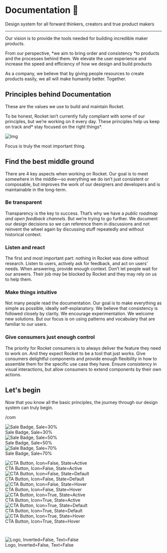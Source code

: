 
# Documentation 🚀

Design system for all forward thinkers, creators and true product makers

---

Our vision is to provide the tools needed for building incredible maker products.

From our perspective, *we aim to bring order and consistency *to products and the processes behind them. We elevate the user experience and increase the speed and efficiency of how we design and build products

As a company, we believe that by giving people resources to create products easily, we all will make humanity better. Together.

## Principles behind Documentation

These are the values we use to build and maintain Rocket.

To be honest, Rocket isn’t currently fully compliant with some of our principles, but we’re working on it every day. These principles help us keep on track and* stay focused on the right things*.

![Img](https://studio-assets.supernova.io/design-systems/14533/9289758a-6300-472a-bbc6-a57098081abf.jpeg?Expires=1990828800&Policy=eyJTdGF0ZW1lbnQiOlt7IlJlc291cmNlIjoiaHR0cHM6Ly9zdHVkaW8tYXNzZXRzLnN1cGVybm92YS5pby9kZXNpZ24tc3lzdGVtcy8xNDUzMy85Mjg5NzU4YS02MzAwLTQ3MmEtYmJjNi1hNTcwOTgwODFhYmYuanBlZyIsIkNvbmRpdGlvbiI6eyJEYXRlTGVzc1RoYW4iOnsiQVdTOkVwb2NoVGltZSI6MTk5MDgyODgwMH19fV19&Signature=E9DL6D-ZtS~4qaH18y5tnHC4gtpQUzZb85NmDFMuezn~MaWHPSumzBv6tXkxGqSgGyKh~9FaYnbfHkcJhU~4F~jdbuY70gbRxUpvnBtyCpz8o0mci-d2A9WoIZ3RGl11izD3c2WMfUaKhSaFlUw8cTGP-9vrqeUi58O2P4zYT9eAeyvOIFzQXgIgljhxiB9mIVU5a4j1vDL8ntJpagEZukKRskOgMrrB4LNQ-nRsvXFF7W5C5EkdoZPZf4jFxcQu2Yj6M9-bqNBXubYMsYYhEXqvqUOAnYVaE59E5PSSe43HKv2gp1ajSJ3ttHtTtCITO8Vyfh1FoTl03Z18ki8iZg__&Key-Pair-Id=APKAJGK34LCCAUR7N6LA)

Focus is truly the most important thing.

## Find the best middle ground

There are 4 key aspects when working on Rocket. Our goal is to meet somewhere in the middle—so everything we do isn’t just consistent or composable, but improves the work of our designers and developers and is maintainable in the long-term.

### Be transparent

Transparency is the key to success. That’s why we have a *public roadmap and open feedback channels*. But we’re trying to go further. We document our design decisions so we can reference them in discussions and not reinvent the wheel again by discussing stuff repeatedly and without historical context.

### Listen and react

The first and most important part: nothing in Rocket was done without research. Listen to users, actively ask for feedback, and act on users’ needs. When answering, provide enough context. Don’t let people wait for our answers. Their job may be blocked by Rocket and they may rely on us to help them.

### Make things intuitive

Not many people read the documentation. Our goal is to make everything as simple as possible, ideally self-explanatory. We believe that consistency is followed closely by clarity. We encourage experimentation. We welcome new solutions. But our focus is on using patterns and vocabulary that are familiar to our users.

### Give consumers just enough control

The priority for Rocket consumers is to always deliver the feature they need to work on. And they expect Rocket to be a tool that just works. Give consumers delightful components and provide enough flexibility in how to assemble them for the specific use case they have. Ensure consistency in visual interactions, but allow consumers to extend components by their own actions.

## Let's begin

Now that you know all the basic principles, the journey through our design system can truly begin.

/com

  
![Sale Badge, Sale=30%](https://studio-assets.supernova.io/design-systems/14533/c487941b-4acb-4e8a-9311-47f85d55828b.png?Expires=1990828800&Policy=eyJTdGF0ZW1lbnQiOlt7IlJlc291cmNlIjoiaHR0cHM6Ly9zdHVkaW8tYXNzZXRzLnN1cGVybm92YS5pby9kZXNpZ24tc3lzdGVtcy8xNDUzMy9jNDg3OTQxYi00YWNiLTRlOGEtOTMxMS00N2Y4NWQ1NTgyOGIucG5nIiwiQ29uZGl0aW9uIjp7IkRhdGVMZXNzVGhhbiI6eyJBV1M6RXBvY2hUaW1lIjoxOTkwODI4ODAwfX19XX0_&Signature=UV617NNgkrVc6OKrqmj9zRisHNBM7WbgtZq3XJl~nZmkxVCUZJ3wvZjHUwxMoFb5DX~GOgrgPjl1Y08OFciZDwI4BpmIfLb8NOH-67T5PiABvvE~v6Zo7htkUzeCVYCzyvajwLFHa4EhZA~Vu8KEsiUSNpO0NLiP8iQPyEQcHYze08INm6dJhKwcQysz34qPXopvXNaG3z5JQpA2B7mOiDIEH3iS4zHWlgF0A2HrtJ87kjXpPtpzMmQyg-yoGt~vXcpYH71UH4uoKGO6h-Z~cR7JttE3X4Rlaw39A2h7Ddfsrk8H5dH1TFpYHv-ZOrZVcYEM9RoBfWYeXiSiCezIEw__&Key-Pair-Id=APKAJGK34LCCAUR7N6LA)  
Sale Badge, Sale=30%  
![Sale Badge, Sale=50%](https://studio-assets.supernova.io/design-systems/14533/5251d52b-5247-4c2b-9f72-f3e2debac442.png?Expires=1990828800&Policy=eyJTdGF0ZW1lbnQiOlt7IlJlc291cmNlIjoiaHR0cHM6Ly9zdHVkaW8tYXNzZXRzLnN1cGVybm92YS5pby9kZXNpZ24tc3lzdGVtcy8xNDUzMy81MjUxZDUyYi01MjQ3LTRjMmItOWY3Mi1mM2UyZGViYWM0NDIucG5nIiwiQ29uZGl0aW9uIjp7IkRhdGVMZXNzVGhhbiI6eyJBV1M6RXBvY2hUaW1lIjoxOTkwODI4ODAwfX19XX0_&Signature=IQ89JVnFV55zodKP64MLssslG9fUIWJKAHMSSkO4PWggfN0oiqlGEY-CPCqsVJ1KBvOrb~kojjQpo9TtbPNQDInelje5cua3vgt8jrgPkuGpqNCYE2iSZ2gYNOp-Zv~-8aRawAxYv7tY8X91FEwBVOwsHGb1jeNX4ZIVjoXhkmkJPVRyGU9yZQoMoIe~VPLZNiuJa6B3pTWNAXz2RM9eU5Gsi-LybwjAePzpAfgY46g~ipm6CcOrruvy2fYRkpb62v1kCXVCBoW910WyP4ZRiUcvzmkwsyXvrRnncm~PaqueMu5j9pKc1uBPEawawlzKbauQTxGoDgqgw2W7ehfkcQ__&Key-Pair-Id=APKAJGK34LCCAUR7N6LA)  
Sale Badge, Sale=50%  
![Sale Badge, Sale=70%](https://studio-assets.supernova.io/design-systems/14533/11f3d1c7-8916-4eb5-b5c8-9dc8af233802.png?Expires=1990828800&Policy=eyJTdGF0ZW1lbnQiOlt7IlJlc291cmNlIjoiaHR0cHM6Ly9zdHVkaW8tYXNzZXRzLnN1cGVybm92YS5pby9kZXNpZ24tc3lzdGVtcy8xNDUzMy8xMWYzZDFjNy04OTE2LTRlYjUtYjVjOC05ZGM4YWYyMzM4MDIucG5nIiwiQ29uZGl0aW9uIjp7IkRhdGVMZXNzVGhhbiI6eyJBV1M6RXBvY2hUaW1lIjoxOTkwODI4ODAwfX19XX0_&Signature=ijoKxlqGl7tQw~EIh6lAnbnn2ryjid7pZN-cfM91YwsjqZPD2NCuPmEo~g4XleUEv3CMwoYco82OJWXuLuc9XFeC5KTusYvDhC387uWngQ0doUvUKO1lde10L0-JiHr7PoSCmRK47ra3wrDcr0g2cEiaY1Tc9vFMz7ZkhuOr6l8BdtylOaoQdcegilosjT7kfTWzDh1QFjC78XikABjllqbGWfk8nz5VBRyzEjFUUIGYBfl4uceEDVnLlMZRrwm6nCIzSL87Q4dYwFiV41Cw2~ueXwJjjfll-aj6X7Pn2v1Tu3mY6jhYpD5n-eMDlOIv4gGgvUfuMe3K5wELbrFCtg__&Key-Pair-Id=APKAJGK34LCCAUR7N6LA)  
Sale Badge, Sale=70%  


  
![CTA Button, Icon=False, State=Active](https://studio-assets.supernova.io/design-systems/14533/4c8a038d-47de-4433-b6b4-cecfa2e970b0.png?Expires=1990828800&Policy=eyJTdGF0ZW1lbnQiOlt7IlJlc291cmNlIjoiaHR0cHM6Ly9zdHVkaW8tYXNzZXRzLnN1cGVybm92YS5pby9kZXNpZ24tc3lzdGVtcy8xNDUzMy80YzhhMDM4ZC00N2RlLTQ0MzMtYjZiNC1jZWNmYTJlOTcwYjAucG5nIiwiQ29uZGl0aW9uIjp7IkRhdGVMZXNzVGhhbiI6eyJBV1M6RXBvY2hUaW1lIjoxOTkwODI4ODAwfX19XX0_&Signature=b-hcjSenCtASLMfiGJhrVan-1IYGBohWQZGSUrEg9HCFu6D~DfqtdEvsqFgwl~lvoShNrcFEFRtopQ9cHhEzcWeoPK9ulsj9cgbgwjFdYYVN2lB8bIM1yqBz73zbm42gitYhHpLgeuVqN52aXustL3d4VrL8g2QxdYhLhjwH1KF-aM~3N6fg-hD-tr3zlj5w-xIRtcJzHmTr-GtwvybP0w~oeZMKtRhvzA8gExfWrAQaYZNAxtCVfBXVgSEsVoTuQ86SR13Om0NL2TdtmzkUQBDc2i7XhEuz8LY3iIqNi3ShsOSd12ETvc9CNopGtpVBRrFjC8r2ZS3nkSd~0SDkGA__&Key-Pair-Id=APKAJGK34LCCAUR7N6LA)  
CTA Button, Icon=False, State=Active  
![CTA Button, Icon=False, State=Default](https://studio-assets.supernova.io/design-systems/14533/b9424aed-b632-47ef-a26f-56838da69f71.png?Expires=1990828800&Policy=eyJTdGF0ZW1lbnQiOlt7IlJlc291cmNlIjoiaHR0cHM6Ly9zdHVkaW8tYXNzZXRzLnN1cGVybm92YS5pby9kZXNpZ24tc3lzdGVtcy8xNDUzMy9iOTQyNGFlZC1iNjMyLTQ3ZWYtYTI2Zi01NjgzOGRhNjlmNzEucG5nIiwiQ29uZGl0aW9uIjp7IkRhdGVMZXNzVGhhbiI6eyJBV1M6RXBvY2hUaW1lIjoxOTkwODI4ODAwfX19XX0_&Signature=ePtyTLko8veZETyqf07ksfiztDTgZYRN4yAqdSaCxUQJcu47CvlRmsWiiJ9uqdKjvTOiu7hxwwxsMvkqqkrSbtZw9uTtzptAOV4b0zro66uvwZ-EI-mLENF20M-Zfl4J8lZxSZ1XhaBsGpN-0dVRbqm0hJoyt8hzVpA6aY-poBEX1G5X2wlj9ZEY42DMda7u~AS38WUqgbh891gniPf8Fpear4He-LGe86X~fS~CraJBpWwxlT6qMRfzeNYhEC80WfHMQH05~2fKJ5XPFDbsQ0CKV1zRXUy8cNNcxq9Mo5Hcswp2vgs-xlgG~23mT6UPXLdL1jl2tBZ8Di77LIZ0FA__&Key-Pair-Id=APKAJGK34LCCAUR7N6LA)  
CTA Button, Icon=False, State=Default  
![CTA Button, Icon=False, State=Hover](https://studio-assets.supernova.io/design-systems/14533/42a35027-b8b1-4f93-bd28-0c0b1e2c5c92.png?Expires=1990828800&Policy=eyJTdGF0ZW1lbnQiOlt7IlJlc291cmNlIjoiaHR0cHM6Ly9zdHVkaW8tYXNzZXRzLnN1cGVybm92YS5pby9kZXNpZ24tc3lzdGVtcy8xNDUzMy80MmEzNTAyNy1iOGIxLTRmOTMtYmQyOC0wYzBiMWUyYzVjOTIucG5nIiwiQ29uZGl0aW9uIjp7IkRhdGVMZXNzVGhhbiI6eyJBV1M6RXBvY2hUaW1lIjoxOTkwODI4ODAwfX19XX0_&Signature=lOJtQdnPCdmn6ujebWqwRj2lbOzANqJ1SkqiK36b4QcfnnV207441ysaoyfk8UgYFdiPrFYd5D3BSHe1R~AiDHjqCa6rTvm8XlUXQMWPyuA4cqCfPvwazglAuy2VJ6ARTlBdkrZCKQ8GZolzM-wONG-XzMYxSbJibww63GngfIzuZ4~D~Crgc9dugPs86UscifdrJZctxktwGdIRSl8Wr42NjvR~H3x82j9n7LTXdDGnKhg7Hn~FhxaPWvC7nF1M2ZF17F7mjw-MUNEn-wR5mUQjeYTcZdQDjmu1dzE-xnk4iaCS59mYlKI9TYhjhDM0TY6j0O8vlcq60-YMgEB6cw__&Key-Pair-Id=APKAJGK34LCCAUR7N6LA)  
CTA Button, Icon=False, State=Hover  
![CTA Button, Icon=True, State=Active](https://studio-assets.supernova.io/design-systems/14533/ce5b2703-da05-449b-a5bc-8c562d07dcef.png?Expires=1990828800&Policy=eyJTdGF0ZW1lbnQiOlt7IlJlc291cmNlIjoiaHR0cHM6Ly9zdHVkaW8tYXNzZXRzLnN1cGVybm92YS5pby9kZXNpZ24tc3lzdGVtcy8xNDUzMy9jZTViMjcwMy1kYTA1LTQ0OWItYTViYy04YzU2MmQwN2RjZWYucG5nIiwiQ29uZGl0aW9uIjp7IkRhdGVMZXNzVGhhbiI6eyJBV1M6RXBvY2hUaW1lIjoxOTkwODI4ODAwfX19XX0_&Signature=Np2B1~OWD5dRXX339FZhyBE6jOZyrq3gVbDmS3Mr5iD5G47YRKX3ii~jqYf6fFftG8kZJ28qZjU3O6g~EQYi8tJBTj8VAFA4w4gKGrz9OtZtw1zeqXMhO746FuZjATZdK8szx6IYqPOBfR1okDhHmyzNFEs8W8~cAY3ga0tqEVwyVAHi61ah~GUI8cjTqAGV9RSlzJobUh-~7aF8pq3xCPyY7tc962FQctBNoB16VrOitnVpcVHx4JoCbgGnvGoIYWe02kSbQQtms4OwQ0dHkCpFRxzXU5-l7Bl4N~WaKSocvSk4uy7ScvyDmLCsusmNjta0XLunlEIm~EYeJLuWpw__&Key-Pair-Id=APKAJGK34LCCAUR7N6LA)  
CTA Button, Icon=True, State=Active  
![CTA Button, Icon=True, State=Default](https://studio-assets.supernova.io/design-systems/14533/c5fa0f42-f65b-41f1-a9cf-c9018e843f56.png?Expires=1990828800&Policy=eyJTdGF0ZW1lbnQiOlt7IlJlc291cmNlIjoiaHR0cHM6Ly9zdHVkaW8tYXNzZXRzLnN1cGVybm92YS5pby9kZXNpZ24tc3lzdGVtcy8xNDUzMy9jNWZhMGY0Mi1mNjViLTQxZjEtYTljZi1jOTAxOGU4NDNmNTYucG5nIiwiQ29uZGl0aW9uIjp7IkRhdGVMZXNzVGhhbiI6eyJBV1M6RXBvY2hUaW1lIjoxOTkwODI4ODAwfX19XX0_&Signature=dfuGPx5Ol8LmyeNUwjBTUrn~02hlFxDlDYJCIRBHFj3-q5HmV0uDZPULoUt9n1wPl-UIfCDKGaUDH1y8YCv2FLAjIa8vRPLggAJ9xzV5DDhuLM7uRLac5z5qQxYwFZEdJNscyEVNJ2e-DCbqRhsHh~QhOq~dnGH~m8vfF660qQTG63BT1luK1HAWcNvziDXus9wAMvQl6HnC5SYm5MSrcBW1Hs9J58Z4A0oHL1-3PfvXufvuZkDCZ7uGRWh6SjjmbGTgPIG2hvyJWOqKoYh2itpKTHtmX05YVY4ggW6UYfEr~9wSbT99QU32GcDuNEu3BqNss7eH06lbpIRFOUminw__&Key-Pair-Id=APKAJGK34LCCAUR7N6LA)  
CTA Button, Icon=True, State=Default  
![CTA Button, Icon=True, State=Hover](https://studio-assets.supernova.io/design-systems/14533/88f036d4-ea18-43f0-8868-98e1007806c4.png?Expires=1990828800&Policy=eyJTdGF0ZW1lbnQiOlt7IlJlc291cmNlIjoiaHR0cHM6Ly9zdHVkaW8tYXNzZXRzLnN1cGVybm92YS5pby9kZXNpZ24tc3lzdGVtcy8xNDUzMy84OGYwMzZkNC1lYTE4LTQzZjAtODg2OC05OGUxMDA3ODA2YzQucG5nIiwiQ29uZGl0aW9uIjp7IkRhdGVMZXNzVGhhbiI6eyJBV1M6RXBvY2hUaW1lIjoxOTkwODI4ODAwfX19XX0_&Signature=b0LUkdh-0qo7wqICoF8dBkDSpCuaTVlTBuwCbezSutP~gv2fETTRBZXYfictokyNMfR0fdjQkHDUnlAVrDaXJv3pAefXnFK3716C23WP~Mha3~dxM5MwVABaFvLfyXvFJgbFcqMeJE6zUVvlOiR-Pwj-6tbC~OHQ3NsLcngZjkVhLaFOoLkecDx2-OwrPq4QqQF~IKt6M9AaMp5qWbd8uUc01oxQJ4JhrAYXGUOber7aflHNfzylNaCNigsswkzfLuvm12gbl9AMIyQr3ChkStURL8Pa5vcRPHG6Kthn5gdkrUdypL69LxXGLj315nQGXOA27wZmQNNSmsIyFJ5msA__&Key-Pair-Id=APKAJGK34LCCAUR7N6LA)  
CTA Button, Icon=True, State=Hover  


```javascript  
  
```

  
![Logo, Inverted=False, Text=False](https://studio-assets.supernova.io/design-systems/14533/3e223ed4-bc8c-46b4-8374-58e142f558e8.png?Expires=1990828800&Policy=eyJTdGF0ZW1lbnQiOlt7IlJlc291cmNlIjoiaHR0cHM6Ly9zdHVkaW8tYXNzZXRzLnN1cGVybm92YS5pby9kZXNpZ24tc3lzdGVtcy8xNDUzMy8zZTIyM2VkNC1iYzhjLTQ2YjQtODM3NC01OGUxNDJmNTU4ZTgucG5nIiwiQ29uZGl0aW9uIjp7IkRhdGVMZXNzVGhhbiI6eyJBV1M6RXBvY2hUaW1lIjoxOTkwODI4ODAwfX19XX0_&Signature=EZpBNh-RMMB3sK-YETPYguelA5yKNDcQlM-Fyq9G5~mHZB2QsqCyrAKc8SBoErXsSgVAUXRwyPpSblqLnKwm9-T0jKMgYmJ95eG7MiQ8N3ZfeQ2KC6Q4GWw9hVZh9DVOlTUCjyoclnfxYISVr2ELSyZ0LF3Lfk4FMe-JRVNuJiNaPYvWN-6eZdr9hHlrssxYlALIhFTC3mFR7KwzkKy625xJ6NhL0BTX0AdCillYW2Y4dJFclIgvAUv2JihfKzFcaLtc~lXZC-s3FdVTxhYxuyYvecpB4ZSmwckPI0htqw3eG-nr6pl3aIzRNVrs21LuvDqkXFAwXUJ2zu9GDwUTiQ__&Key-Pair-Id=APKAJGK34LCCAUR7N6LA)  
Logo, Inverted=False, Text=False  


  
  
